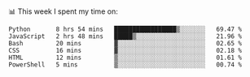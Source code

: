📊 This week I spent my time on:
<!--START_SECTION:waka-->

```text
Python       8 hrs 54 mins   █████████████████▒░░░░░░░   69.47 %
JavaScript   2 hrs 48 mins   █████▒░░░░░░░░░░░░░░░░░░░   21.96 %
Bash         20 mins         ▓░░░░░░░░░░░░░░░░░░░░░░░░   02.65 %
CSS          16 mins         ▓░░░░░░░░░░░░░░░░░░░░░░░░   02.18 %
HTML         12 mins         ▒░░░░░░░░░░░░░░░░░░░░░░░░   01.61 %
PowerShell   5 mins          ▒░░░░░░░░░░░░░░░░░░░░░░░░   00.74 %
```

<!--END_SECTION:waka-->

